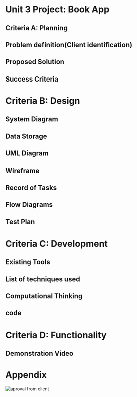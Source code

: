 # Unit 3 Project: Book App


## Criteria A: Planning

## Problem definition(Client identification)

## Proposed Solution

## Success Criteria



# Criteria B: Design

## System Diagram

## Data Storage

## UML Diagram

## Wireframe

## Record of Tasks

## Flow Diagrams

## Test Plan


# Criteria C: Development

## Existing Tools

## List of techniques used

## Computational Thinking

## code


# Criteria D: Functionality

## Demonstration Video


# Appendix
![aproval from client](aproval.png)





